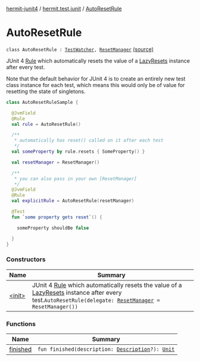[hermit-junit4](../../index.md) / [hermit.test.junit](../index.md) / [AutoResetRule](./index.md)

# AutoResetRule

`class AutoResetRule : `[`TestWatcher`](https://junit.org/junit4/javadoc/latest/org/junit/rules/TestWatcher.html)`, `[`ResetManager`](https://rbusarow.github.io/Hermit/hermit-core/hermit.test/-reset-manager/index.md) [(source)](https://github.com/RBusarow/AutoReset/tree/master/hermit-junit4/src/main/kotlin/hermit/test/junit/AutoResetRule.kt#L32)

JUnit 4 [Rule](https://junit.org/junit4/javadoc/latest/org/junit/Rule.html) which automatically resets the value
of a [LazyResets](https://rbusarow.github.io/Hermit/hermit-core/hermit.test/-lazy-resets/index.md) instance after every test.

Note that the default behavior for JUnit 4
is to create an entirely new test class instance for each test,
which means this would only be of value for resetting the state of singletons.

``` kotlin
class AutoResetRuleSample {

  @JvmField
  @Rule
  val rule = AutoResetRule()

  /**
   * automatically has reset() called on it after each test
   */
  val someProperty by rule.resets { SomeProperty() }

  val resetManager = ResetManager()

  /**
   * you can also pass in your own [ResetManager]
   */
  @JvmField
  @Rule
  val explicitRule = AutoResetRule(resetManager)

  @Test
  fun `some property gets reset`() {

    someProperty shouldBe false

  }
}
```

### Constructors

| Name | Summary |
|---|---|
| [&lt;init&gt;](-init-.md) | JUnit 4 [Rule](https://junit.org/junit4/javadoc/latest/org/junit/Rule.html) which automatically resets the value of a [LazyResets](https://rbusarow.github.io/Hermit/hermit-core/hermit.test/-lazy-resets/index.md) instance after every test.`AutoResetRule(delegate: `[`ResetManager`](https://rbusarow.github.io/Hermit/hermit-core/hermit.test/-reset-manager/index.md)` = ResetManager())` |

### Functions

| Name | Summary |
|---|---|
| [finished](finished.md) | `fun finished(description: `[`Description`](https://junit.org/junit4/javadoc/latest/org/junit/runner/Description.html)`?): `[`Unit`](https://kotlinlang.org/api/latest/jvm/stdlib/kotlin/-unit/index.html) |
